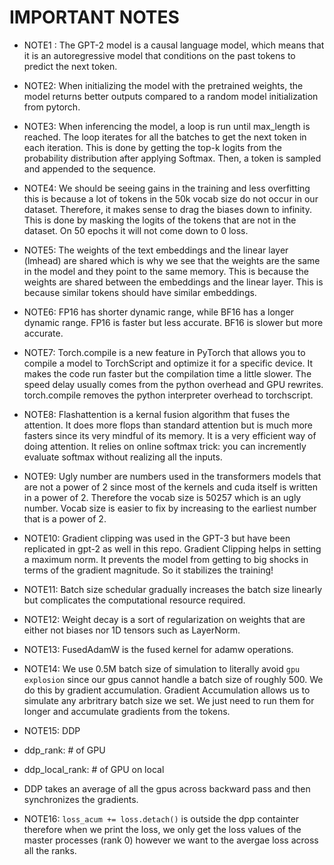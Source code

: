 # **IMPORTANT NOTES**


- NOTE1 : The GPT-2 model is a causal language model, which means that it is an autoregressive model that conditions on the past tokens to predict the next token.

- NOTE2: When initializing the model with the pretrained weights, the model returns better outputs compared to a random model initialization from pytorch. 

- NOTE3: When inferencing the model, a loop is run until max_length is reached. The loop iterates for all the batches to get the next token in each iteration.
This is done by getting the top-k logits from the probability distribution after applying Softmax. Then, a token is sampled and appended to the sequence.

- NOTE4: We should be seeing gains in the training and less overfitting this is because a lot of tokens in the 50k vocab size do not occur in our dataset.
Therefore, it makes sense to drag the biases down to infinity. This is done by masking the logits of the tokens that are not in the dataset. 
On 50 epochs it will not come down to 0 loss.

- NOTE5: The weights of the text embeddings and the linear layer (lmhead) are shared which is why we see that the weights are the same in the model and they point
to the same memory. This is because the weights are shared between the embeddings and the linear layer. This is because similar tokens should have similar embeddings.

- NOTE6: FP16 has shorter dynamic range, while BF16 has a longer dynamic range. FP16 is faster but less accurate. BF16 is slower but more accurate.

- NOTE7: Torch.compile is a new feature in PyTorch that allows you to compile a model to TorchScript and optimize it for a specific device. It makes the code run faster
but the compilation time a little slower. The speed delay usually comes from the python overhead and GPU rewrites.
torch.compile removes the python interpreter overhead to torchscript. 

- NOTE8: Flashattention is a kernal fusion algorithm that fuses the attention. It does more flops than standard attention but is much more fasters since its very mindful
of its memory. It is a very efficient way of doing attention.
It relies on online softmax trick: you can incremently evaluate softmax without realizing all the inputs. 

- NOTE9: Ugly number are numbers used in the transformers models that are not a power of 2 since most of the kernels and cuda itself is written in a power of 2.
Therefore the vocab size is 50257 which is an ugly number. Vocab size is easier to fix by increasing to the earliest number that is a power of 2.

- NOTE10: Gradient clipping was used in the GPT-3 but have been replicated in gpt-2 as well in this repo. Gradient Clipping helps in setting a maximum norm. It prevents the model from getting to big shocks in terms of the gradient magnitude. So it stabilizes the training!

- NOTE11: Batch size schedular gradually increases the batch size linearly but complicates the computational resource required. 

- NOTE12: Weight decay is a sort of regularization on weights that are either not biases nor 1D tensors such as LayerNorm.

- NOTE13: FusedAdamW is the fused kernel for adamw operations.

- NOTE14: We use 0.5M batch size of simulation to literally avoid `gpu explosion` since our gpus cannot handle a batch size of roughly 500. We do this by gradient accumulation. Gradient Accumulation allows us to simulate any arbritrary batch size we set. We just need to run them for longer and accumulate gradients from the tokens.

- NOTE15: DDP
 - ddp_rank: # of GPU 
 - ddp_local_rank: # of GPU on local
 - DDP takes an average of all the gpus across backward pass and then synchronizes the gradients.

 - NOTE16: `loss_acum += loss.detach()` is outside the dpp containter therefore when we print the loss, we only get the loss values of the master processes (rank 0) however we want to the avergae loss across all the ranks.



